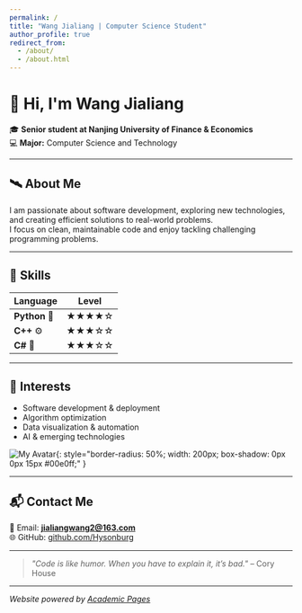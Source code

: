 ```yaml
---
permalink: /
title: "Wang Jialiang | Computer Science Student"
author_profile: true
redirect_from: 
  - /about/
  - /about.html
---
```


# 👋 Hi, I'm **Wang Jialiang**  
🎓 **Senior student at Nanjing University of Finance & Economics**  
💻 **Major:** Computer Science and Technology  

---

## 🛰️ About Me  
I am passionate about software development, exploring new technologies, and creating efficient solutions to real-world problems.  
I focus on clean, maintainable code and enjoy tackling challenging programming problems.  


---

## 🚀 Skills  
| Language  | Level |  
|-----------|-------|  
| **Python** 🐍 | ★★★★☆ |  
| **C++** ⚙️ | ★★★☆☆ |  
| **C#** 🎯 | ★★★☆☆ |  

---

## 🎯 Interests  
- Software development & deployment  
- Algorithm optimization  
- Data visualization & automation  
- AI & emerging technologies  

![My Avatar](/images/avatar.jpg){: style="border-radius: 50%; width: 200px; box-shadow: 0px 0px 15px #00e0ff;" }

---

## 📬 Contact Me  
📧 Email: **[jialiangwang2@163.com](mailto:jialiangwang2@163.com)**  
🌐 GitHub: [github.com/Hysonburg](https://github.com/Hysonburg)  

---

> _"Code is like humor. When you have to explain it, it’s bad."_ – Cory House

---

*Website powered by [Academic Pages](https://github.com/academicpages/academicpages.github.io)*
